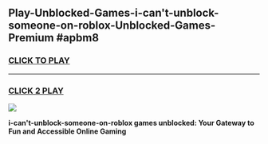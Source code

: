 
## Play-Unblocked-Games-i-can't-unblock-someone-on-roblox-Unblocked-Games-Premium #apbm8
<h3>
<a href="https://premium.freeplayer.one?title=i-can't-unblock-someone-on-roblox&ref=12M">CLICK TO PLAY</a></h3>
<hr>

<h3>
<a href="https://premium.freeplayer.one?title=i-can't-unblock-someone-on-roblox&ref=12M">CLICK 2 PLAY</a>
  
</h3>

<a href="https://premium.freeplayer.one?title=i-can't-unblock-someone-on-roblox&ref=12M"><img src="https://clearcache.store/games.png"></a>


**i-can't-unblock-someone-on-roblox games unblocked: Your Gateway to Fun and Accessible Online Gaming**
